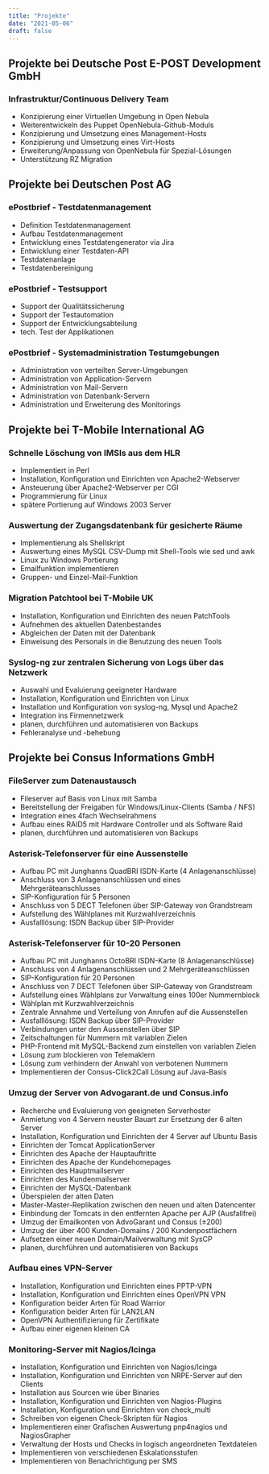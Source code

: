 ```yaml
---
title: "Projekte"
date: "2021-05-06"
draft: false
---
```


## Projekte bei Deutsche Post E-POST Development GmbH
### Infrastruktur/Continuous Delivery Team
- Konzipierung einer Virtuellen Umgebung in Open Nebula
- Weiterentwickeln des Puppet OpenNebula-Github-Moduls
- Konzipierung und Umsetzung eines Management-Hosts
- Konzipierung und Umsetzung eines Virt-Hosts
- Erweiterung/Anpassung von OpenNebula für Spezial-Lösungen
- Unterstützung RZ Migration

## Projekte bei Deutschen Post AG
### ePostbrief - Testdatenmanagement
- Definition Testdatenmanagement
- Aufbau Testdatenmanagement
- Entwicklung eines Testdatengenerator via Jira
- Entwicklung einer Testdaten-API
- Testdatenanlage
- Testdatenbereinigung

### ePostbrief - Testsupport
- Support der Qualitätssicherung
- Support der Testautomation
- Support der Entwicklungsabteilung
- tech. Test der Applikationen

### ePostbrief - Systemadministration Testumgebungen
- Administration von verteilten Server-Umgebungen
- Administration von Application-Servern
- Administration von Mail-Servern
- Administration von Datenbank-Servern
- Administration und Erweiterung des Monitorings

## Projekte bei T-Mobile International AG
### Schnelle Löschung von IMSIs aus dem HLR
- Implementiert in Perl
- Installation, Konfiguration und Einrichten von Apache2-Webserver
- Ansteuerung über Apache2-Webserver per CGI
- Programmierung für Linux
- spätere Portierung auf Windows 2003 Server

### Auswertung der Zugangsdatenbank für gesicherte Räume
- Implementierung als Shellskript
- Auswertung eines MySQL CSV-Dump mit Shell-Tools wie sed und awk
- Linux zu Windows Portierung
- Emailfunktion implementieren
- Gruppen- und Einzel-Mail-Funktion

### Migration Patchtool bei T-Mobile UK
- Installation, Konfiguration und Einrichten des neuen PatchTools
- Aufnehmen des aktuellen Datenbestandes
- Abgleichen der Daten mit der Datenbank
- Einweisung des Personals in die Benutzung des neuen Tools

### Syslog-ng zur zentralen Sicherung von Logs über das Netzwerk
- Auswahl und Evaluierung geeigneter Hardware
- Installation, Konfiguration und Einrichten von Linux
- Installation und Konfiguration von syslog-ng, Mysql und Apache2
- Integration ins Firmennetzwerk
- planen, durchführen und automatisieren von Backups
- Fehleranalyse und -behebung

## Projekte bei Consus Informations GmbH
### FileServer zum Datenaustausch
- Fileserver auf Basis von Linux mit Samba
- Bereitstellung der Freigaben für Windows/Linux-Clients (Samba / NFS)
- Integration eines 4fach Wechselrahmens
- Aufbau eines RAID5 mit Hardware Controller und als Software Raid
- planen, durchführen und automatisieren von Backups

### Asterisk-Telefonserver für eine Aussenstelle
- Aufbau PC mit Junghanns QuadBRI ISDN-Karte (4 Anlagenanschlüsse)
- Anschluss von 3 Anlagenanschlüssen und eines Mehrgeräteanschlusses
- SIP-Konfiguration für 5 Personen
- Anschluss von 5 DECT Telefonen über SIP-Gateway von Grandstream
- Aufstellung des Wählplanes mit Kurzwahlverzeichnis
- Ausfalllösung: ISDN Backup über SIP-Provider

### Asterisk-Telefonserver für 10-20 Personen
- Aufbau PC mit Junghanns OctoBRI ISDN-Karte (8 Anlagenanschlüsse)
- Anschluss von 4 Anlagenanschlüssen und 2 Mehrgeräteanschlüssen
- SIP-Konfiguration für 20 Personen
- Anschluss von 7 DECT Telefonen über SIP-Gateway von Grandstream
- Aufstellung eines Wählplans zur Verwaltung eines 100er Nummernblock
- Wählplan mit Kurzwahlverzeichnis
- Zentrale Annahme und Verteilung von Anrufen auf die Aussenstellen
- Ausfalllösung: ISDN Backup über SIP-Provider
- Verbindungen unter den Aussenstellen über SIP
- Zeitschaltungen für Nummern mit variablen Zielen
- PHP-Frontend mit MySQL-Backend zum einstellen von variablen Zielen
- Lösung zum blockieren von Telemaklern
- Lösung zum verhindern der Anwahl von verbotenen Nummern
- Implementieren der Consus-Click2Call Lösung auf Java-Basis

### Umzug der Server von Advogarant.de und Consus.info
- Recherche und Evaluierung von geeigneten Serverhoster
- Anmietung von 4 Servern neuster Bauart zur Ersetzung der 6 alten Server
- Installation, Konfiguration und Einrichten der 4 Server auf Ubuntu Basis
- Einrichten der Tomcat ApplicationServer
- Einrichten des Apache der Hauptauftritte
- Einrichten des Apache der Kundehomepages
- Einrichten des Hauptmailserver
- Einrichten des Kundenmailserver
- Einrichten der MySQL-Datenbank
- Überspielen der alten Daten
- Master-Master-Replikation zwischen den neuen und alten Datencenter
- Einbindung der Tomcats in den entfernten Apache per AJP (Ausfallfrei)
- Umzug der Emailkonten von AdvoGarant und Consus (±200)
- Umzug der über 400 Kunden-Domains / 200 Kundenpostfächern
- Aufsetzen einer neuen Domain/Mailverwaltung mit SysCP
- planen, durchführen und automatisieren von Backups

### Aufbau eines VPN-Server
- Installation, Konfiguration und Einrichten eines PPTP-VPN
- Installation, Konfiguration und Einrichten eines OpenVPN VPN
- Konfiguration beider Arten für Road Warrior
- Konfiguration beider Arten für LAN2LAN
- OpenVPN Authentifizierung für Zertifikate
- Aufbau einer eigenen kleinen CA

### Monitoring-Server mit Nagios/Icinga
- Installation, Konfiguration und Einrichten von Nagios/Icinga
- Installation, Konfiguration und Einrichten von NRPE-Server auf den Clients
- Installation aus Sourcen wie über Binaries
- Installation, Konfiguration und Einrichten von Nagios-Plugins
- Installation, Konfiguration und Einrichten von check_multi
- Schreiben von eigenen Check-Skripten für Nagios
- Implementieren einer Grafischen Auswertung pnp4nagios und NagiosGrapher
- Verwaltung der Hosts und Checks in logisch angeordneten Textdateien
- Implementieren von verschiedenen Eskalationsstufen
- Implementieren von Benachrichtigung per SMS
